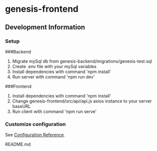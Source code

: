 # genesis-frontend

## Development Information

### Setup

###Backend
1. Migrate mySql db from genesis-backend/migrations/genesis-test.sql
2. Create .env file with your mySql variables
3. Install dependencies with command 'npm install'
4. Run server with command 'npm run dev'
   
###Frontend
1. Install dependencies with command 'npm install'
2. Change genesis-frontend/src/api/api.js axios instance to your server baseURL
3. Run client with command 'npm run serve'

### Customize configuration
See [Configuration Reference](https://cli.vuejs.org/config/).

README.md